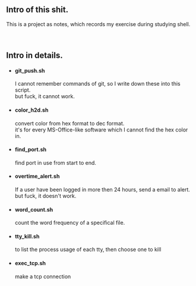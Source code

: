 ## Intro of this shit.
This is a project as notes, which records my exercise during studying shell.
<br/>
<br/>
<br/>

## Intro in details.
* #### git_push.sh
    I cannot remember commands of git, so I write down these into this script.
    <br/>
    but fuck, it cannot work.
* #### color_h2d.sh
    convert color from hex format to dec format.
    <br/>
    it's for every MS-Office-like software which I cannot find the hex color in.
* #### find_port.sh
    find port in use from start to end.
* #### overtime_alert.sh
    If a user have been logged in more then 24 hours, send a email to alert.
    <br/>
    but fuck, it doesn't work.
* #### word_count.sh
    count the word frequency of a specifical file.
* #### tty_kill.sh
    to list the process usage of each tty, then choose one to kill
* #### exec_tcp.sh
    make a tcp connection
